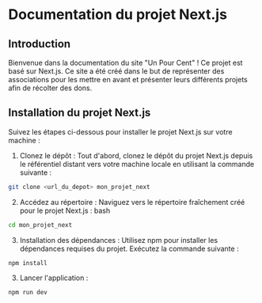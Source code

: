 # Documentation du projet Next.js

## Introduction

Bienvenue dans la documentation du site "Un Pour Cent" ! Ce projet est basé sur Next.js. Ce site a été créé dans le but de représenter des associations pour les mettre en avant et présenter leurs différents projets afin de récolter des dons.

## Installation du projet Next.js

Suivez les étapes ci-dessous pour installer le projet Next.js sur votre machine :

1. Clonez le dépôt : Tout d'abord, clonez le dépôt du projet Next.js depuis le référentiel distant vers votre machine locale en utilisant la commande suivante :

```bash
git clone <url_du_depot> mon_projet_next
```

2. Accédez au répertoire : Naviguez vers le répertoire fraîchement créé pour le projet Next.js :
   bash

```bash
cd mon_projet_next
```

3. Installation des dépendances : Utilisez npm pour installer les dépendances requises du projet. Exécutez la commande suivante :

```bash
npm install
```

3. Lancer l'application :

```bash
npm run dev
```
